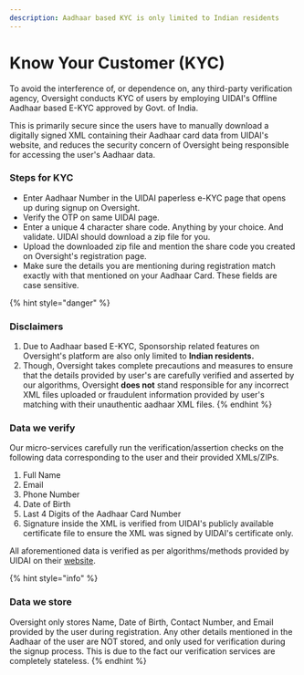 ```yaml
---
description: Aadhaar based KYC is only limited to Indian residents
---
```


# Know Your Customer \(KYC\)

To avoid the interference of, or dependence on, any third-party verification agency, Oversight conducts KYC of users by employing UIDAI's Offline Aadhaar based E-KYC approved by Govt. of India.

This is primarily secure since the users have to manually download a digitally signed XML containing their Aadhaar card data from UIDAI's website, and reduces the security concern of Oversight being responsible for accessing the user's Aadhaar data.

### Steps for KYC

* Enter Aadhaar Number in the UIDAI paperless e-KYC page that opens up during signup on Oversight.
* Verify the OTP on same UIDAI page.
* Enter a unique 4 character share code. Anything by your choice. And validate. UIDAI should download a zip file for you.
* Upload the downloaded zip file and mention the share code you created on Oversight's registration page.
* Make sure the details you are mentioning during registration match exactly with that mentioned on your Aadhaar Card. These fields are case sensitive.

{% hint style="danger" %}
### Disclaimers

1. Due to Aadhaar based E-KYC, Sponsorship related features on Oversight's platform are also only limited to **Indian residents.**
2. Though, Oversight takes complete precautions and measures to ensure that the details provided by user's are carefully verified and asserted by our algorithms, Oversight **does not** stand responsible for any incorrect XML files uploaded or fraudulent information provided by user's matching with their unauthentic aadhaar XML files.
{% endhint %}

### Data we verify

Our micro-services carefully run the verification/assertion checks on the following data corresponding to the user and their provided XMLs/ZIPs.

1. Full Name
2. Email
3. Phone Number
4. Date of Birth
5. Last 4 Digits of the Aadhaar Card Number
6. Signature inside the XML is verified from UIDAI's publicly available certificate file to ensure the XML was signed by UIDAI's certificate only.

All aforementioned data is verified as per algorithms/methods provided by UIDAI on their [website](https://uidai.gov.in/ecosystem/authentication-devices-documents/about-aadhaar-paperless-offline-e-kyc.html).

{% hint style="info" %}
### Data we store

Oversight only stores Name, Date of Birth, Contact Number, and Email provided by the user during registration. Any other details mentioned in the Aadhaar of the user are NOT stored, and only used for verification during the signup process. This is due to the fact our verification services are completely stateless.
{% endhint %}

